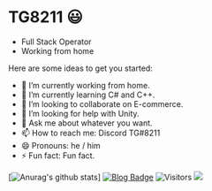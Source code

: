 # TG8211 😃

- Full Stack Operator
- Working from home

Here are some ideas to get you started:

- 🔭 I’m currently working from home.
- 🌱 I’m currently learning C# and C++.
- 👯 I’m looking to collaborate on E-commerce.
- 🤔 I’m looking for help with Unity.
- 💬 Ask me about whatever you want.
- 📫 How to reach me: Discord TG#8211 
- 😄 Pronouns: he / him
- ⚡ Fun fact: Fun fact.

[![Anurag's github stats](https://github-readme-stats.vercel.app/api?username=TG8211&show_icons=true)]
[![Blog Badge](https://img.shields.io/badge/tg-dev.glitch.me/-FF4088?style=flat&labelColor=FF4088&logo=Hugo&logoColor=white&link=https://tg-dev.glitch.me/)](https://tg-dev.glitch.me/)
![Visitors](https://visitor-badge.laobi.icu/badge?page_id=TG8211.TG8211)
![](https://komarev.com/ghpvc/?username=TG8211&color=0366d6)
